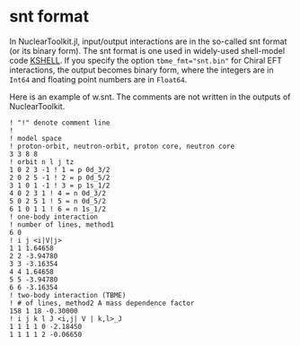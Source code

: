 # snt format

In NuclearToolkit.jl, input/output interactions are in the so-called snt format (or its binary form).
The snt format is one used in widely-used shell-model code [KSHELL](https://sites.google.com/alumni.tsukuba.ac.jp/kshell-nuclear/).
If you specify the option `tbme_fmt="snt.bin"` for Chiral EFT interactions, the output becomes binary form, where the integers are in `Int64` and floating point numbers are in `Float64`.

Here is an example of w.snt. The comments are not written in the outputs of NuclearToolkit.
```
! "!" denote comment line
!
! model space
! proton-orbit, neutron-orbit, proton core, neutron core
3 3 8 8
! orbit n l j tz
1 0 2 3 -1 ! 1 = p 0d_3/2
2 0 2 5 -1 ! 2 = p 0d_5/2
3 1 0 1 -1 ! 3 = p 1s_1/2
4 0 2 3 1 ! 4 = n 0d_3/2
5 0 2 5 1 ! 5 = n 0d_5/2
6 1 0 1 1 ! 6 = n 1s_1/2
! one-body interaction
! number of lines, method1
6 0
! i j <i|V|j>
1 1 1.64658
2 2 -3.94780
3 3 -3.16354
4 4 1.64658
5 5 -3.94780
6 6 -3.16354
! two-body interaction (TBME)
! # of lines, method2 A mass dependence factor
158 1 18 -0.30000
! i j k l J <i,j| V | k,l>_J
1 1 1 1 0 -2.18450
1 1 1 1 2 -0.06650
```
